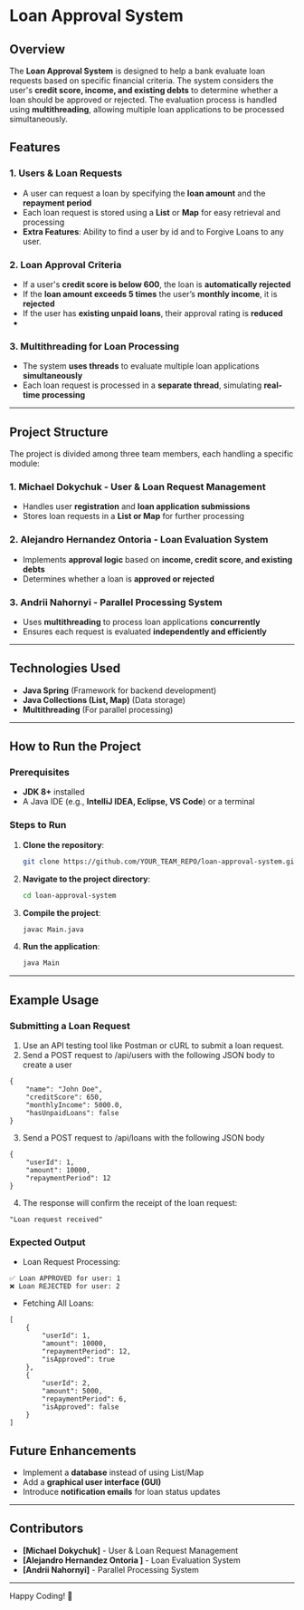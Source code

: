 # Loan Approval System

## Overview
The **Loan Approval System** is designed to help a bank evaluate loan requests based on specific financial criteria. The system considers the user's **credit score, income, and existing debts** to determine whether a loan should be approved or rejected. The evaluation process is handled using **multithreading**, allowing multiple loan applications to be processed simultaneously.

## Features
### 1. Users & Loan Requests
- A user can request a loan by specifying the **loan amount** and the **repayment period**
- Each loan request is stored using a **List** or **Map** for easy retrieval and processing
- **Extra Features**: Ability to find a user by id and to Forgive Loans to any user.

### 2. Loan Approval Criteria
- If a user's **credit score is below 600**, the loan is **automatically rejected**
- If the **loan amount exceeds 5 times** the user’s **monthly income**, it is **rejected**
- If the user has **existing unpaid loans**, their approval rating is **reduced**
- 

### 3. Multithreading for Loan Processing
- The system **uses threads** to evaluate multiple loan applications **simultaneously**
- Each loan request is processed in a **separate thread**, simulating **real-time processing**

---

## Project Structure
The project is divided among three team members, each handling a specific module:

### 1. Michael Dokychuk - User & Loan Request Management
- Handles user **registration** and **loan application submissions**
- Stores loan requests in a **List or Map** for further processing

### 2. Alejandro Hernandez Ontoria - Loan Evaluation System
- Implements **approval logic** based on **income, credit score, and existing debts**
- Determines whether a loan is **approved or rejected**

### 3. Andrii Nahornyi - Parallel Processing System
- Uses **multithreading** to process loan applications **concurrently**
- Ensures each request is evaluated **independently and efficiently**

---

## Technologies Used
- **Java Spring** (Framework for backend development)
- **Java Collections (List, Map)** (Data storage)
- **Multithreading** (For parallel processing)
---

## How to Run the Project
### Prerequisites
- **JDK 8+** installed
- A Java IDE (e.g., **IntelliJ IDEA, Eclipse, VS Code**) or a terminal

### Steps to Run
1. **Clone the repository**:
   ```sh
   git clone https://github.com/YOUR_TEAM_REPO/loan-approval-system.git
   ```
2. **Navigate to the project directory**:
   ```sh
   cd loan-approval-system
   ```
3. **Compile the project**:
   ```sh
   javac Main.java
   ```
4. **Run the application**:
   ```sh
   java Main
   ```

---

## Example Usage
### Submitting a Loan Request
1. Use an API testing tool like Postman or cURL to submit a loan request.
2. Send a POST request to /api/users with the following JSON body to create a user
```
{
    "name": "John Doe",
    "creditScore": 650,
    "monthlyIncome": 5000.0,
    "hasUnpaidLoans": false
}
```
3. Send a POST request to /api/loans with the following JSON body
```
{
    "userId": 1,
    "amount": 10000,
    "repaymentPeriod": 12
}
```
4. The response will confirm the receipt of the loan request:
```
"Loan request received"
```
### Expected Output
- Loan Request Processing:
```
✅ Loan APPROVED for user: 1
❌ Loan REJECTED for user: 2
```
- Fetching All Loans:
```
[
    {
        "userId": 1,
        "amount": 10000,
        "repaymentPeriod": 12,
        "isApproved": true
    },
    {
        "userId": 2,
        "amount": 5000,
        "repaymentPeriod": 6,
        "isApproved": false
    }
]
```

## Future Enhancements
- Implement a **database** instead of using List/Map
- Add a **graphical user interface (GUI)**
- Introduce **notification emails** for loan status updates

---

## Contributors
- **[Michael Dokychuk]** - User & Loan Request Management
- **[Alejandro Hernandez Ontoria ]** - Loan Evaluation System
- **[Andrii Nahornyi]** - Parallel Processing System

---

Happy Coding! 🚀
